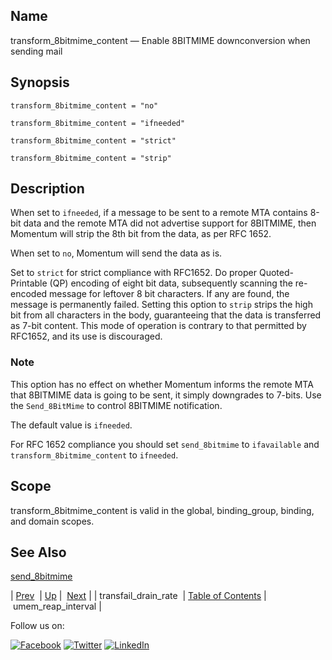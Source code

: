 <a name="conf.ref.transform_8bitmime_content"></a>
## Name

transform_8bitmime_content — Enable 8BITMIME downconversion when sending mail

## Synopsis

`transform_8bitmime_content = "no"`

`transform_8bitmime_content = "ifneeded"`

`transform_8bitmime_content = "strict"`

`transform_8bitmime_content = "strip"`

<a name="idp27229088"></a>
## Description

When set to `ifneeded`, if a message to be sent to a remote MTA contains 8-bit data and the remote MTA did not advertise support for 8BITMIME, then Momentum will strip the 8th bit from the data, as per RFC 1652.

When set to `no`, Momentum will send the data as is.

Set to `strict` for strict compliance with RFC1652\. Do proper Quoted-Printable (QP) encoding of eight bit data, subsequently scanning the re-encoded message for leftover 8 bit characters. If any are found, the message is permanently failed. Setting this option to `strip` strips the high bit from all characters in the body, guaranteeing that the data is transferred as 7-bit content. This mode of operation is contrary to that permitted by RFC1652, and its use is discouraged.

### Note

This option has no effect on whether Momentum informs the remote MTA that 8BITMIME data is going to be sent, it simply downgrades to 7-bits. Use the `Send_8BitMime` to control 8BITMIME notification.

The default value is `ifneeded`.

For RFC 1652 compliance you should set `send_8bitmime` to `ifavailable` and `transform_8bitmime_content` to `ifneeded`.

<a name="idp27238992"></a>
## Scope

transform_8bitmime_content is valid in the global, binding_group, binding, and domain scopes.

<a name="idp27240880"></a>
## See Also

[send_8bitmime](conf.ref.send_8bitmime.php "send_8bitmime")

| [Prev](conf.ref.transfail_drain_rate.php)  | [Up](config.options.ref.php) |  [Next](conf.ref.umem_reap_interval.php) |
| transfail_drain_rate  | [Table of Contents](index.php) |  umem_reap_interval |

Follow us on:

[![Facebook](https://support.messagesystems.com/images/icon-facebook.png)](http://www.facebook.com/messagesystems) [![Twitter](https://support.messagesystems.com/images/icon-twitter.png)](http://twitter.com/#!/MessageSystems) [![LinkedIn](https://support.messagesystems.com/images/icon-linkedin.png)](http://www.linkedin.com/company/message-systems)